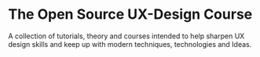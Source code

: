 # The Open Source UX-Design Course
A collection of tutorials, theory and courses intended to help sharpen UX design skills and keep up with modern techniques, technologies and Ideas. 
